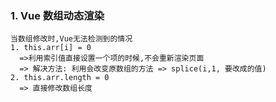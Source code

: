 ### 1. Vue 数组动态渲染

    当数组修改时,Vue无法检测到的情况
    1. this.arr[i] = 0
      =>利用索引值直接设置一个项的时候,不会重新渲染页面
      => 解决方法: 利用会改变原数组的方法 => splice(i,1, 要改成的值)
    2. this.arr.length = 0
      => 直接修改数组长度
